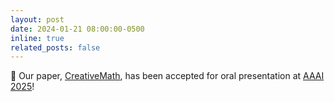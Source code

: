 ```yaml
---
layout: post
date: 2024-01-21 08:00:00-0500
inline: true
related_posts: false
---
```


🎉 Our paper, [CreativeMath](https://arxiv.org/abs/2410.18336), has been accepted for oral presentation at [AAAI 2025](https://aaai.org/conference/aaai/aaai-25/)!  
